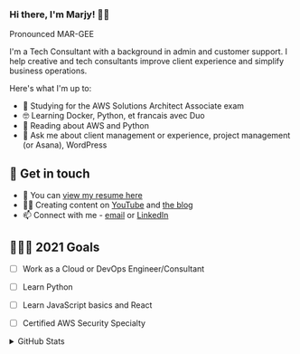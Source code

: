 ### Hi there, I'm Marjy! 👋🏾 

Pronounced MAR-GEE

I'm a Tech Consultant with a background in admin and customer support. I help creative and tech consultants improve client experience and simplify business operations. 

Here's what I'm up to:

- 🔭 Studying for the AWS Solutions Architect Associate exam
- 🤓 Learning Docker, Python, et francais avec Duo
- 📖 Reading about AWS and Python
- 💬 Ask me about client management or experience, project management (or Asana), WordPress

## 🔗 Get in touch
- 📝 You can [view my resume here](https://mguery.github.io/resume/)
- ✍🏾 Creating content on [YouTube](https://www.youtube.com/channel/UCH45NDaOXaxnGw5RBBgYQOg) and [the blog](https://msguery.net/blog)
- 📫 Connect with me - [email](mailto:marjyguery+gh@gmail.com) or [LinkedIn](https://www.linkedin.com/in/msguery/)

## 👩🏾‍💻 2021 Goals
- [ ] Work as a Cloud or DevOps Engineer/Consultant
- [ ] Learn Python
- [ ] Learn JavaScript basics and React
- [ ] Certified AWS Security Specialty


<details> 
<summary>GitHub Stats </summary>

![top-langs](https://github-readme-stats.vercel.app/api/top-langs?username=mguery&show_icons=true&theme=onedark)

![github stats](https://github-readme-stats.vercel.app/api?username=mguery&show_icons=true&theme=onedark)

</details>


